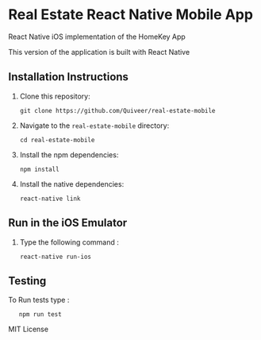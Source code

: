 # Real Estate React Native Mobile App

React Native iOS implementation of the HomeKey App

This version of the application is built with React Native

## Installation Instructions

1. Clone this repository:
    ```
    git clone https://github.com/Quiveer/real-estate-mobile
    ```

1. Navigate to the `real-estate-mobile` directory:
    ```
    cd real-estate-mobile
    ```

1. Install the npm dependencies:
    ```
    npm install
    ```

1. Install the native dependencies:
    ```
    react-native link
    ```

## Run in the iOS Emulator

1. Type the following command :

    ```
    react-native run-ios
    ```

## Testing

To Run tests type :
 ```
    npm run test
 ```

MIT License
